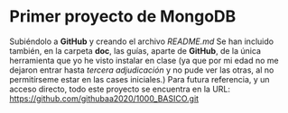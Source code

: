 # Primer proyecto de MongoDB
Subiéndolo a **GitHub**
y creando el archivo *README.md*
Se han incluido también, en la carpeta **doc**, las guías, aparte de **GitHub**, de la única herramienta que yo he visto instalar en clase (ya que por mi edad no me dejaron entrar hasta *tercera adjudicación* y no pude ver las otras, al no permitírseme estar en las cases iniciales.)
Para futura referencia, y un acceso directo, todo este proyecto se encuentra en la URL: https://github.com/githubaa2020/1000_BASICO.git